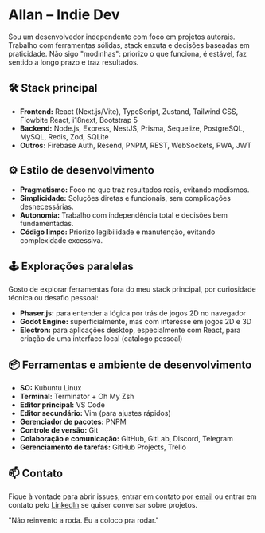 # Allan – Indie Dev

Sou um desenvolvedor independente com foco em projetos autorais. Trabalho com ferramentas sólidas, stack enxuta e decisões baseadas em praticidade. Não sigo "modinhas": priorizo o que funciona, é estável, faz sentido a longo prazo e traz resultados.

## 🛠️ Stack principal

- **Frontend:** React (Next.js/Vite), TypeScript, Zustand, Tailwind CSS, Flowbite React, i18next, Bootstrap 5
- **Backend:** Node.js, Express, NestJS, Prisma, Sequelize, PostgreSQL, MySQL, Redis, Zod, SQLite
- **Outros:** Firebase Auth, Resend, PNPM, REST, WebSockets, PWA, JWT

## ⚙ Estilo de desenvolvimento
- **Pragmatismo:** Foco no que traz resultados reais, evitando modismos.
- **Simplicidade:** Soluções diretas e funcionais, sem complicações desnecessárias.
- **Autonomia:** Trabalho com independência total e decisões bem fundamentadas.
- **Código limpo:** Priorizo legibilidade e manutenção, evitando complexidade excessiva.

## 🕹 Explorações paralelas

Gosto de explorar ferramentas fora do meu stack principal, por curiosidade técnica ou desafio pessoal:
- **Phaser.js:** para entender a lógica por trás de jogos 2D no navegador
- **Godot Engine:** superficialmente, mas com interesse em jogos 2D e 3D
- **Electron:** para aplicações desktop, especialmente com React, para criação de uma interface local (catalogo pessoal)

## 📦 Ferramentas e ambiente de desenvolvimento

- **SO:** Kubuntu Linux
- **Terminal:** Terminator + Oh My Zsh
- **Editor principal:** VS Code
- **Editor secundário:** Vim (para ajustes rápidos)
- **Gerenciador de pacotes:** PNPM
- **Controle de versão:** Git
- **Colaboração e comunicação:** GitHub, GitLab, Discord, Telegram
- **Gerenciamento de tarefas:** GitHub Projects, Trello

## 📫 Contato

Fique à vontade para abrir issues, entrar em contato por [email](mailto:allanpcruz@gmail.com) ou entrar em contato pelo [LinkedIn](https://www.linkedin.com/in/allan-possani-da-cruz-2372b4212/) se quiser conversar sobre projetos.

"Não reinvento a roda. Eu a coloco pra rodar."
